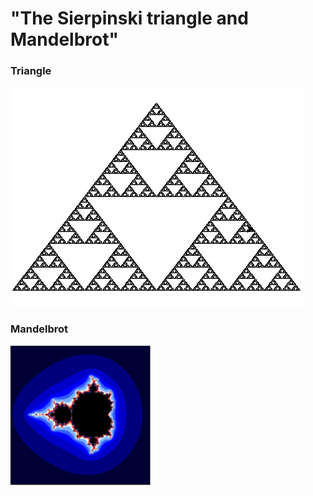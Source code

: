# "The Sierpinski triangle and Mandelbrot"
<h3>Triangle</h3>
<img src="img/Sierpinsk.PNG">
<h3>Mandelbrot</h3>
<img src="img/mandel.PNG">
